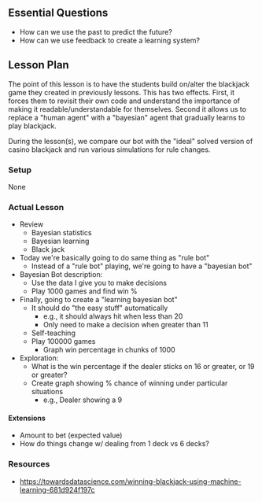 ## Essential Questions

- How can we use the past to predict the future?
- How can we use feedback to create a learning system?

## Lesson Plan

The point of this lesson is to have the students build on/alter the blackjack
game they created in previously lessons. This has two effects. First, it forces
them to revisit their own code and understand the importance of making it
readable/understandable for themselves. Second it allows us to replace a "human
agent" with a "bayesian" agent that gradually learns to play blackjack.

During the lesson(s), we compare our bot with the "ideal" solved version of
casino blackjack and run various simulations for rule changes.

### Setup

None

### Actual Lesson

- Review
    - Bayesian statistics
    - Bayesian learning
    - Black jack
- Today we're basically going to do same thing as "rule bot"
    - Instead of a "rule bot" playing, we're going to have a "bayesian bot"
- Bayesian Bot description:
    - Use the data I give you to make decisions
    - Play 1000 games and find win %
- Finally, going to create a "learning bayesian bot"
    - It should do "the easy stuff" automatically
        - e.g., it should always hit when less than 20
        - Only need to make a decision when greater than 11
    - Self-teaching
    - Play 100000 games
        - Graph win percentage in chunks of 1000
- Exploration:
    - What is the win percentage if the dealer sticks on 16 or greater, or 19 or greater?
    - Create graph showing % chance of winning under particular situations
        - e.g., Dealer showing a 9

#### Extensions

- Amount to bet (expected value)
- How do things change w/ dealing from 1 deck vs 6 decks?

### Resources

- https://towardsdatascience.com/winning-blackjack-using-machine-learning-681d924f197c
